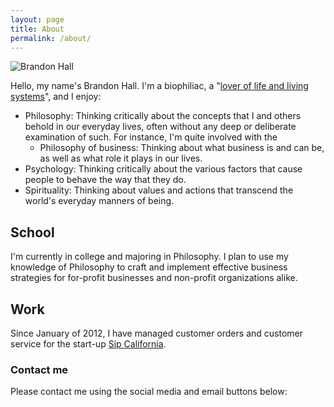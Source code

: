 ```yaml
---
layout: page
title: About
permalink: /about/
---
```


![](http://i19.photobucket.com/albums/b160/tenkabuto/aboutMeCloseup.jpg "Brandon Hall")

Hello, my name's Brandon Hall. I'm a biophiliac, a "[lover of life and living systems](http://wikipedia.en.org/wiki/Biophilia_hypothesis "Biophilia hypothesis")", and I enjoy:

* Philosophy: Thinking critically about the concepts that I and others behold in our everyday lives, often without any deep or deliberate examination of such. For instance, I'm quite involved with the
    * Philosophy of business: Thinking about what business is and can be, as well as what role it plays in our lives.
* Psychology: Thinking critically about the various factors that cause people to behave the way that they do.
* Spirituality: Thinking about values and actions that transcend the world's everyday manners of being.

## School
I'm currently in college and majoring in Philosophy. I plan to use my knowledge of Philosophy to craft and implement effective business strategies for for-profit businesses and non-profit organizations alike.

## Work
Since January of 2012, I have managed customer orders and customer service for the start-up [Sip California](https://sipcalifornia.com "Sip California").

### Contact me

Please contact me using the social media and email buttons below:
